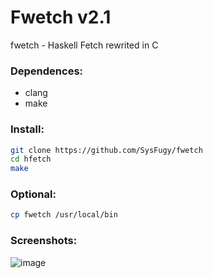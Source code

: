 # Fwetch v2.1
fwetch - Haskell Fetch rewrited in C

### Dependences:

- clang
- make

### Install:

```bash
git clone https://github.com/SysFugy/fwetch
cd hfetch
make
```

### Optional:

```bash
cp fwetch /usr/local/bin
```

### Screenshots:

![image](https://github.com/user-attachments/assets/1ef69ff9-783d-45d0-bef5-ad1cdd0f8da2)
